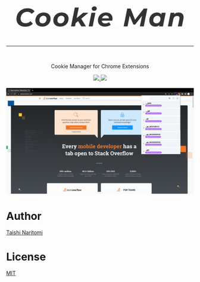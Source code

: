 <div>
  <br />
  <br />
  <div align="center">
    <picture>
    <source media="(prefers-color-scheme: dark)" srcset="https://raw.githubusercontent.com/taishinaritomi/cookie-man/main/assets/cookie-man-light.svg">
    <img width="450" height="auto" alt="Cookie Man" src="https://raw.githubusercontent.com/taishinaritomi/cookie-man/main/assets/cookie-man-dark.svg">
  </picture>
  </div>
  <br />
  <br />
  <hr />
  <br />
  <p align="center">Cookie Manager for Chrome Extensions<p>
  <div align="center">
    <a href='https://chrome.google.com/webstore/detail/cookie-man/hocmdfhjbhdgbfbkknpnindlbhaalmbe'>
      <img src='https://img.shields.io/chrome-web-store/v/hocmdfhjbhdgbfbkknpnindlbhaalmbe?style=for-the-badge'>
    </a>
    <a href='https://github.com/taishinaritomi/cookie-man/blob/main/LICENSE'>
      <img src='https://img.shields.io/github/license/taishinaritomi/cookie-man?style=for-the-badge'>
    </a>
  </div>
  <br />
      <img src="https://raw.githubusercontent.com/taishinaritomi/cookie-man/main/assets/screenshot.png">
</div>

# Author

[Taishi Naritomi](https://github.com/taishinaritomi)

# License

[MIT](https://github.com/taishinaritomi/cookie-man/blob/main/LICENSE)
